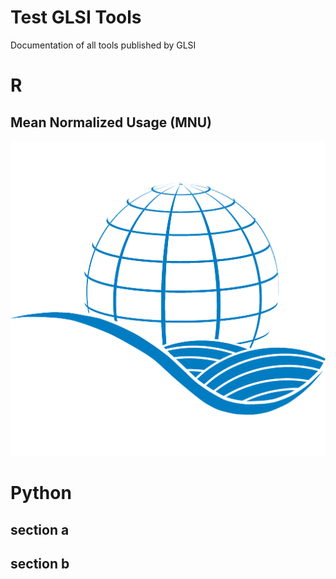 # Test GLSI Tools

Documentation of all tools published by GLSI

# R

## Mean Normalized Usage (MNU)

[![Mean Normalzed Usage Documentation](docs\images\GLSI_Logo_blue.png)](https://meannormalizedusage.readthedocs.io/en/latest/index.html#)


# Python


## section a

## section b


